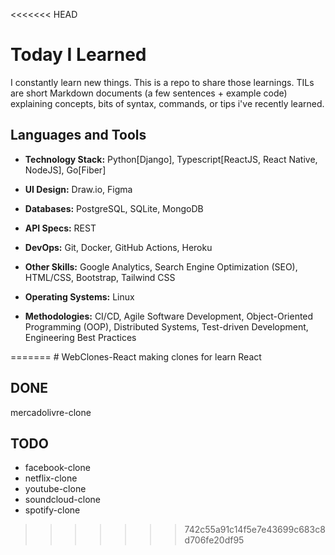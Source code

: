 <<<<<<< HEAD
# Today I Learned
I constantly learn new things. This is a repo to share those learnings. TILs are short Markdown documents (a few sentences + example code) explaining concepts, bits of syntax, commands, or tips i've recently learned.


## Languages and Tools

<p>
  
- **Technology Stack:** Python[Django], Typescript[ReactJS, React Native, NodeJS], Go[Fiber]

- **UI Design:** Draw.io, Figma

- **Databases:** PostgreSQL, SQLite, MongoDB

- **API Specs:** REST

- **DevOps:** Git, Docker, GitHub Actions, Heroku

- **Other Skills:** Google Analytics, Search Engine Optimization (SEO), HTML/CSS, Bootstrap, Tailwind CSS 

- **Operating Systems:** Linux

- **Methodologies:** CI/CD, Agile Software Development, Object-Oriented Programming (OOP), Distributed Systems, Test-driven Development, Engineering Best Practices

</p>
=======
# WebClones-React
making clones for learn React


DONE
--------
mercadolivre-clone




TODO
--------
* facebook-clone
* netflix-clone
* youtube-clone
* soundcloud-clone
* spotify-clone

>>>>>>> 742c55a91c14f5e7e43699c683c8d706fe20df95
